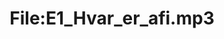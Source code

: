 ---
title: File:E1_Hvar_er_afi.mp3
recording of: Hvar er afi?
reading speed: slow
speaker: E
license: CC0
---